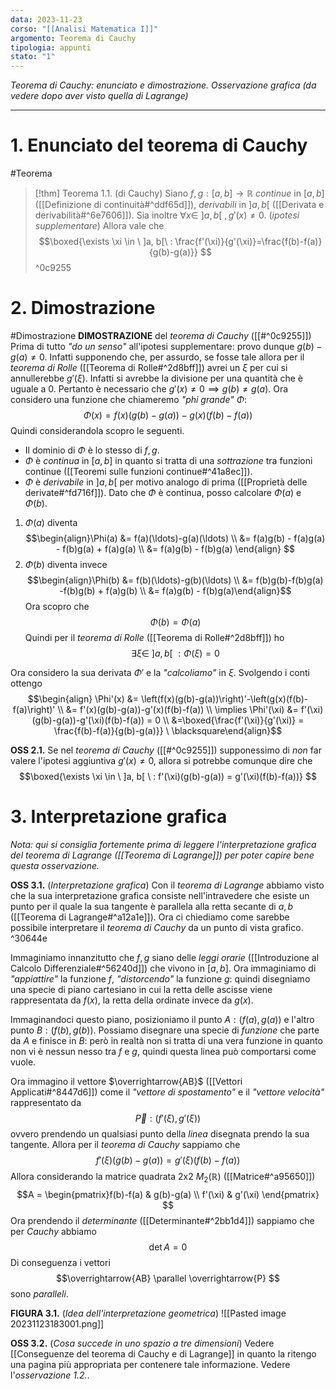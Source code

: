 ```yaml
---
data: 2023-11-23
corso: "[[Analisi Matematica I]]"
argomento: Teorema di Cauchy
tipologia: appunti
stato: "1"
---
```

*Teorema di Cauchy: enunciato e dimostrazione. Osservazione grafica (da vedere dopo aver visto quella di Lagrange)*
- - -
# 1. Enunciato del teorema di Cauchy
#Teorema 
> [!thm] Teorema 1.1. (di Cauchy)
> Siano $f, g: [a,b] \longrightarrow \mathbb{R}$ *continue* in $[a, b]$ ([[Definizione di continuità#^ddf65d]]), *derivabili* in $]a, b[$ ([[Derivata e derivabilità#^6e7606]]).
> Sia inoltre $\forall x \in \ ]a, b[\ , g'(x) \neq 0$. (*ipotesi supplementare*)
> Allora vale che
> $$\boxed{\exists \xi \in \ ]a, b[\ : \frac{f'(\xi)}{g'(\xi)}=\frac{f(b)-f(a)}{g(b)-g(a)}} $$ 
^0c9255
# 2. Dimostrazione
#Dimostrazione 
**DIMOSTRAZIONE** del *teorema di Cauchy* ([[#^0c9255]])
Prima di tutto *"do un senso"* all'ipotesi supplementare: provo dunque $g(b)-g(a) \neq 0$.
Infatti supponendo che, per assurdo, se fosse tale allora per il *teorema di Rolle* ([[Teorema di Rolle#^2d8bff]]) avrei un $\xi$ per cui si annullerebbe $g'(\xi)$. Infatti si avrebbe la divisione per una quantità che è uguale a $0$.
Pertanto è necessario che $g'(x) \neq 0 \implies g(b) \neq g(a)$.
Ora considero una funzione che chiameremo *"phi grande"* $\Phi$:
$$\Phi(x) = f(x)(g(b)-g(a))-g(x)(f(b)-f(a)) $$
Quindi considerandola scopro le seguenti.
- Il dominio di $\Phi$ è lo stesso di $f, g$.
- $\Phi$ è *continua* in $[a, b]$ in quanto si tratta di una *sottrazione* tra funzioni continue ([[Teoremi sulle funzioni continue#^41a8ec]]).
- $\Phi$ è *derivabile* in $]a, b[$ per motivo analogo di prima ([[Proprietà delle derivate#^fd716f]]).
Dato che $\Phi$ è continua, posso calcolare $\Phi(a)$ e $\Phi(b)$.
1. $\Phi(a)$ diventa
   $$\begin{align}\Phi(a) &= f(a)(\ldots)-g(a)(\ldots) \\ &= f(a)g(b) - f(a)g(a) - f(b)g(a) + f(a)g(a) \\ &= f(a)g(b) - f(b)g(a) \end{align} $$
1. $\Phi(b)$ diventa invece
   $$\begin{align}\Phi(b) &= f(b)(\ldots)-g(b)(\ldots) \\ &= f(b)g(b)-f(b)g(a) -f(b)g(b) + f(a)g(b) \\ &= f(a)g(b) - f(b)g(a)\end{align}$$
Ora scopro che
$$\Phi(b) = \Phi(a) $$
Quindi per il *teorema di Rolle* ([[Teorema di Rolle#^2d8bff]]) ho
$$\exists \xi \in\  ]a, b[ \  : \Phi(\xi) = 0 $$

Ora considero la sua derivata $\Phi'$ e la *"calcoliamo"* in $\xi$. Svolgendo i conti ottengo
$$\begin{align} \Phi'(x) &= \left(f(x)(g(b)-g(a))\right)'-\left(g(x)(f(b)-f(a)\right)' \\ &= f'(x)(g(b)-g(a))-g'(x)(f(b)-f(a)) \\ \implies \Phi'(\xi) &= f'(\xi)(g(b)-g(a))-g'(\xi)(f(b)-f(a)) = 0 \\ &=\boxed{\frac{f'(\xi)}{g'(\xi)} = \frac{f(b)-f(a)}{g(b)-g(a)}} \ \blacksquare\end{align}$$

**OSS 2.1.** Se nel *teorema di Cauchy* ([[#^0c9255]]) supponessimo di *non* far valere l'ipotesi aggiuntiva $g'(x)\neq 0$, allora si potrebbe comunque dire che
$$\boxed{\exists \xi \in \ ]a, b[ \ : f'(\xi)(g(b)-g(a)) = g'(\xi)(f(b)-f(a))} $$
# 3. Interpretazione grafica
*Nota: qui si consiglia fortemente prima di leggere l'interpretazione grafica del teorema di Lagrange ([[Teorema di Lagrange]]) per poter capire bene questa osservazione.*

**OSS 3.1.** (*Interpretazione grafica*) Con il *teorema di Lagrange* abbiamo visto che la sua interpretazione grafica consiste nell'intravedere che esiste un punto per il quale la sua tangente è parallela alla retta secante di $a,b$ ([[Teorema di Lagrange#^a12a1e]]).
Ora ci chiediamo come sarebbe possibile interpretare il *teorema di Cauchy* da un punto di vista grafico. ^30644e

Immaginiamo innanzitutto che $f, g$ siano delle *leggi orarie* ([[Introduzione al Calcolo Differenziale#^56240d]]) che vivono in $[a, b]$.
Ora immaginiamo di *"appiattire"* la funzione $f$, *"distorcendo"* la funzione $g$: quindi disegniamo una specie di piano cartesiano in cui la retta delle ascisse viene rappresentata da $f(x)$, la retta della ordinate invece da $g(x)$.

Immaginandoci questo piano, posizioniamo il punto $A: (f(a), g(a))$ e l'altro punto $B : (f(b), g(b))$.
Possiamo disegnare una specie di *funzione* che parte da $A$ e finisce in $B$: però in realtà non si tratta di una vera funzione in quanto non vi è nessun nesso tra $f$ e $g$, quindi questa linea può comportarsi come vuole.

Ora immagino il vettore $\overrightarrow{AB}$ ([[Vettori Applicati#^8447d6]]) come il *"vettore di spostamento"* e il *"vettore velocità"* rappresentato da
$$\overrightarrow{P}: (f'(\xi), g'(\xi))$$
ovvero prendendo un qualsiasi punto della *linea* disegnata prendo la sua tangente.
Allora per il *teorema di Cauchy* sappiamo che
$$f'(\xi)(g(b)-g(a))=g'(\xi)(f(b)-f(a)) $$
Allora considerando la matrice quadrata 2x2 $M_2(\mathbb{R})$ ([[Matrice#^a95650]])
$$A = \begin{pmatrix}f(b)-f(a) & g(b)-g(a) \\ f'(\xi) & g'(\xi) \end{pmatrix} $$
Ora prendendo il *determinante* ([[Determinante#^2bb1d4]]) sappiamo che per *Cauchy* abbiamo
$$ \det A = 0$$
Di conseguenza i vettori $$\overrightarrow{AB} \parallel \overrightarrow{P} $$
sono *paralleli*.

**FIGURA 3.1.** (*Idea dell'interpretazione geometrica*)
![[Pasted image 20231123183001.png]]

**OSS 3.2.** (*Cosa succede in uno spazio a tre dimensioni*) Vedere [[Conseguenze del teorema di Cauchy e di Lagrange]] in quanto la ritengo una pagina più appropriata per contenere tale informazione. Vedere l'*osservazione 1.2.*.